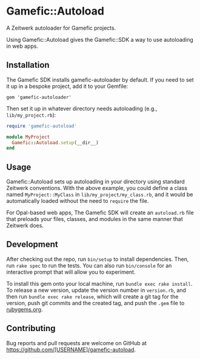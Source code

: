# Gamefic::Autoload

A Zeitwerk autoloader for Gamefic projects.

Using Gamefic::Autoload gives the Gamefic::SDK a way to use autoloading in web apps.

## Installation

The Gamefic SDK installs gamefic-autoloader by default. If you need to set it up in a bespoke project, add it to your Gemfile:

    gem 'gamefic-autoloader'

Then set it up in whatever directory needs autoloading (e.g., `lib/my_project.rb`):

```ruby
require 'gamefic-autoload'

module MyProject
  Gamefic::Autoload.setup(__dir__)
end
```

## Usage

Gamefic::Autoload sets up autoloading in your directory using standard Zeitwerk conventions. With the above example, you could define a class named `MyProject::MyClass` in
`lib/my_project/my_class.rb`, and it would be automatically loaded without the need to `require` the file.

For Opal-based web apps, The Gamefic SDK will create an `autoload.rb` file that preloads your files, classes, and modules in the same manner that Zeitwerk does.

## Development

After checking out the repo, run `bin/setup` to install dependencies. Then, run `rake spec` to run the tests. You can also run `bin/console` for an interactive prompt that will allow you to experiment.

To install this gem onto your local machine, run `bundle exec rake install`. To release a new version, update the version number in `version.rb`, and then run `bundle exec rake release`, which will create a git tag for the version, push git commits and the created tag, and push the `.gem` file to [rubygems.org](https://rubygems.org).

## Contributing

Bug reports and pull requests are welcome on GitHub at https://github.com/[USERNAME]/gamefic-autoload.
